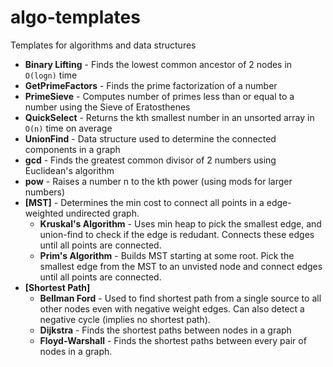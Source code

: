 # algo-templates
Templates for algorithms and data structures 

- **Binary Lifting** - Finds the lowest common ancestor of 2 nodes in `O(logn)` time 
- **GetPrimeFactors** - Finds the prime factorization of a number 
- **PrimeSieve** - Computes number of primes less than or equal to a number using the Sieve of Eratosthenes
- **QuickSelect** - Returns the kth smallest number in an unsorted array in `O(n)` time on average 
- **UnionFind** - Data structure used to determine the connected components in a graph
- **gcd** - Finds the greatest common divisor of 2 numbers using Euclidean's algorithm
- **pow** - Raises a number n to the kth power (using mods for larger numbers)
- **[MST]** - Determines the min cost to connect all points in a edge-weighted undirected graph. 
  - **Kruskal's Algorithm** - Uses min heap to pick the smallest edge, and union-find to check if the edge is redudant. Connects these edges until all points are connected. 
  - **Prim's Algorithm** - Builds MST starting at some root. Pick the smallest edge from the MST to an unvisted node and connect edges until all points are connected. 
- **[Shortest Path]**
  - **Bellman Ford** - Used to find shortest path from a single source to all other nodes even with negative weight edges. Can also detect a negative cycle (implies no shortest path). 
  - **Dijkstra** - Finds the shortest paths between nodes in a graph
  - **Floyd-Warshall** - Finds the shortest paths between every pair of nodes in a graph. 
